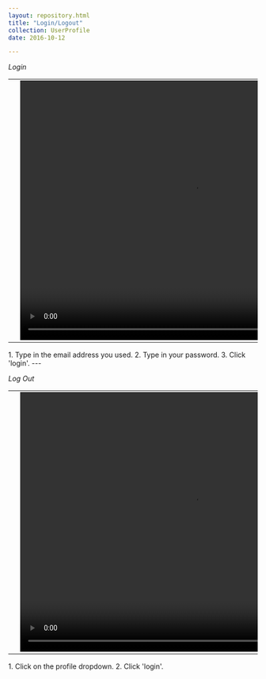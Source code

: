 ```yaml
---
layout: repository.html
title: "Login/Logout"
collection: UserProfile
date: 2016-10-12

---
```

*Login*

<table>
<tr>
<td width="50px"></td>
<td width="700px">
<video width="700" height="525" controls>
	<source src="/assets/video/How_to_login.mp4" type="video/mp4">
	Your browser does not support the video tag.
</video>
</td>
<td width="50px"></td>
</tr>
</table>
1.	Type in the email address you used.
2.  Type in your password.
3.  Click 'login'.
---

*Log Out*

<table>
<tr>
<td width="50px"></td>
<td width="700px">
<video width="700" height="525" controls>
	<source src="/assets/video/How_to_logout.mp4" type="video/mp4">
	Your browser does not support the video tag.
</video>
</td>
<td width="50px"></td>
</tr>
</table>
1.	Click on the profile dropdown.
2.  Click 'login'.
